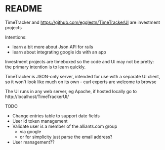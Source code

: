 # README

TimeTracker and https://github.com/egglestn/TimeTrackerUI are investment projects

Intentions:
* learn a bit more about Json API for rails
* learn about integrating google ids with an app

Investment projects are timeboxed so the code and UI may not be pretty: the primary intention is to learn quickly.

TimeTracker is JSON-only server, intended for use with a separate UI client, so it won't look like much on its own - curl experts are welcome to browse

The UI runs in any web server, eg Apache, if hosted locally go to http://localhost/TimeTrackerUI/

TODO

* Change entries table to support date fields
* User id token management
* Validate user is a member of the alliants.com group
  - via google
  - or for simplicity just parse the email address?
* User management??

